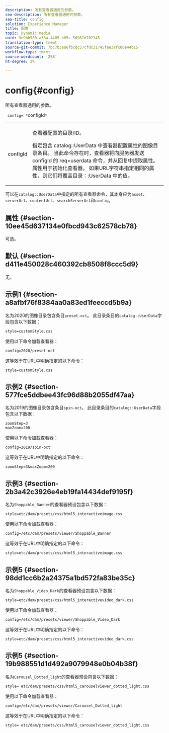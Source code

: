 ```yaml
---
description: 所有查看器通用的参数。
seo-description: 所有查看器通用的参数。
seo-title: config
solution: Experience Manager
title: 配置
topic: Dynamic media
uuid: 9e9bb580-a33a-4405-b05c-56962d702145
translation-type: tm+mt
source-git-commit: 7bc7b3a86fbcdc57cfdc31745fae3afc06e44b15
workflow-type: tm+mt
source-wordcount: '258'
ht-degree: 2%

---
```



# config{#config}

所有查看器通用的参数。

` config= *`configId`*`

<table id="table_9B98C97485DD4DEB8A6ECBCE8DF6B886"> 
 <tbody> 
  <tr> 
   <td colname="col1"> <p> <span class="codeph"> <span class="varname"> configId  </span> </span> </p> </td> 
   <td colname="col2"> <p>查看器配置的目录/ID。 </p> <p> 指定包含<span class="codeph"> catalog::UserData </span>中查看器配置属性的图像目录条目。 当此命令存在时，查看器将向服务器发送<span class="codeph"> configId </span>的<span class="codeph"> req=userdata </span>命令，并从回复中提取属性。 属性用于初始化查看器。 如果URL字符串指定相同的属性，则它们将覆盖<span class="codeph">目录：:UserData </span>中的值。 </p> </td> 
  </tr> 
 </tbody> 
</table>

可以在`catalog::UserData`中指定的所有查看器命令，其本身应为`asset`、`serverUrl`、`contentUrl`、`searchServerUrl`和`config`。

## 属性 {#section-10ee45d637134e0fbcd943c62578cb78}

可选。

## 默认 {#section-d411e450028c460392cb8508f8ccc5d9}

无。

## 示例1 {#section-a8afbf76f8384aa0a83ed1feeccd5b9a}

名为2020的图像目录包含条目`preset-oct`。 此目录条目的`catalog::UserData`字段包含以下数据：

```
style=customStyle.css
```

使用以下命令加载查看器：

```
config=2020/preset-oct
```

这等效于在URL中明确指定的以下命令：

```
style=customStyle.css
```

## 示例2 {#section-577fce5ddbee43fc96d88b2055df47aa}

名为2019的图像目录包含条目`spin-oct`。 此目录条目的`catalog::UserData`字段包含以下数据：

```
zoomStep=3 
maxZoom=200
```

使用以下命令加载查看器：

```
config=2019/spin-oct
```

这等效于在URL中明确指定的以下命令：

```
zoomStep=3&maxZoom=200
```

## 示例3 {#section-2b3a42c3926e4eb19fa14434def9195f}

名为`Shoppable_Banner`的查看器预设包含以下数据：

```
style=etc/dam/presets/css/html5_interactiveimage.css
```

使用以下命令加载查看器：

```
config=/etc/dam/presets/viewer/Shoppable_Banner
```

这等效于在URL中明确指定的以下命令：

`style=etc/dam/presets/css/html5_interactiveimage.css`

## 示例5 {#section-98dd1cc6b2a24375a1bd572fa83be35c}

名为`Shoppable_Video_Dark`的查看器预设包含以下数据：

```
style=etc/dam/presets/css/html5_interactivevideo_dark.css
```

使用以下命令加载查看器：

```
config=/etc/dam/presets/viewer/Shoppable_Video_Dark
```

这等效于在URL中明确指定的以下命令：

```
style=etc/dam/presets/css/html5_interactivevideo_dark.css
```

## 示例5 {#section-19b988551d1d492a9079948e0b04b38f}

名为`Carousel_Dotted_light`的查看器预设包含以下数据：

```
style= etc/dam/presets/css/html5_carouselviewer_dotted_light.css
```

使用以下命令加载查看器：

```
config=/etc/dam/presets/viewer/Carousel_Dotted_light
```

这等效于在URL中明确指定的以下命令：

```
style= etc/dam/presets/css/html5_carouselviewer_dotted_light.css
```


